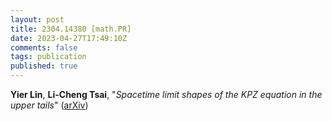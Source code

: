 ```yaml
---
layout: post
title: 2304.14380 [math.PR]
date: 2023-04-27T17:49:10Z
comments: false
tags: publication
published: true
---
```


<b>Yier Lin</b>, <b>Li-Cheng Tsai</b>, "<i>Spacetime limit shapes of the KPZ equation in the upper tails</i>" ([arXiv](http://arxiv.org/abs/2304.14380v1))
